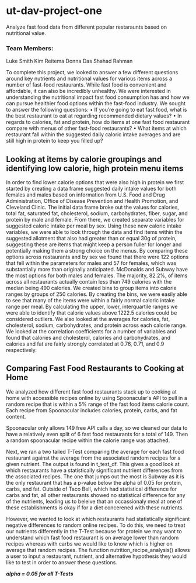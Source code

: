 # ut-dav-project-one
Analyze fast food data from different popular restaraunts based on nutritional value.

### Team Members:
Luke Smith
Kim Reitema
Donna Das
Shahad Rahman


To complete this project, we looked to answer a few different questions around key nutrients and nutritional values for various items across a number of fast-food restaurants. While fast food is convenient and affordable, it can also be incredibly unhealthy. We were interested in understanding the nutritional impact fast food consumption has and how we can pursue healthier food options within the fast-food industry. We sought to answer the following questions:
•	If you’re going to eat fast food, what is the best restaurant to eat at regarding recommended dietary values? 
•	In regards to calories, fat and protein, how do items at one fast food restaurant compare with menus of other fast-food restaurants?
•	What items at which restaurant fall within the suggested daily caloric intake averages and are still high in protein to keep you filled up?

## Looking at items by calorie groupings and identifying low calorie, high protein menu items
In order to find lower calorie options that were also high in protein we first started by creating a data frame suggested daily intake values for both females and males based on information from U.S. Food and Drug Administration, Office of Disease Prevention and Health Promotion, and Cleveland Clinic. The initial data frame broke out the values for calories, total fat, saturated fat, cholesterol, sodium, carbohydrates, fiber, sugar, and protein by male and female. From there, we created separate variables for suggested caloric intake per meal by sex. Using these new caloric intake variables, we were able to look through the data and find items within the suggested allotment that also had greater than or equal 30g of protein, suggesting these are items that might keep a person fuller for longer and potentially making them a strong choice on the menus. By comparing these options across restaurants and by sex we found that there were 122 options that fell within the parameters for males and 57 for females, which was substantially more than originally anticipated. McDonalds and Subway have the most options for both males and females.
The majority, 82.2%, of items across all restaurants actually contain less than 749 calories with the median being 490 calories. We created bins to group items into calorie ranges by groups of 250 calories. By creating the bins, we were easily able to see that many of the items were within a fairly normal caloric intake range per meal. By calculating the upper, lower, interquartile ranges we were able to identify that calorie values above 1222.5 calories could be considered outliers. We also looked at the averages for calories, fat, cholesterol, sodium, carbohydrates, and protein across each calorie range. 
We looked at the correlation coefficients for a number of variables and found that calories and cholesterol, calories and carbohydrates, and calories and fat are fairly strongly correlated at 0.76, 0.71, and 0.9 respectively. 


## Comparing Fast Food Restaurants to Cooking at Home
We analyzed how different fast food restaurants stack up to cooking at home with accessible recipes online by using Spoonacular's API to pull in a random recipe that is within a 5% range of the fast food items calorie count. Each recipe from Spoonacular includes calories, protein, carbs, and fat content.

Spoonacular only allows 149 free API calls a day, so we cleaned our data to have a relatively even split of 6 fast food restaurants for a total of 149. Then a random spoonacular recipe within the calorie range was attached. 

Next, we ran a two tailed T-Test comparing the average for each fast food restaurant against the average from the associated random recipes for a given nutrient. The output is found in t_test_df. This gives a good look at which restaurants have a statistically significant nutrient differences from the associated recipes. The one that jumps out the most is Subway as it is the only restaurant that has a p-value below the alpha of 0.05 for protein, carbs, and fat. Outside of Taco Bell, which had statistical difference for carbs and fat, all other restaurants showed no statistical difference for any of the nutrients, leading us to beleive that an occassionaly meal at one of these establishments is okay if for a diet concerened with these nutrients.

However, we wanted to look at which restaurants had statistically significant negative differences to random online recipes. To do this, we need to treat our nutrients differently in the T-Test because for protein we may want to understand which fast food restaurant is on average lower than random recipes whereas with carbs we would like to know which is higher on average that random recipes. The function nutrition_recipe_analysis() allows a user to input a restaurant, nutrient, and alternative hypothesis they would like to test in order to answer these questions.

***alpha = 0.05 for all T-Tests***

